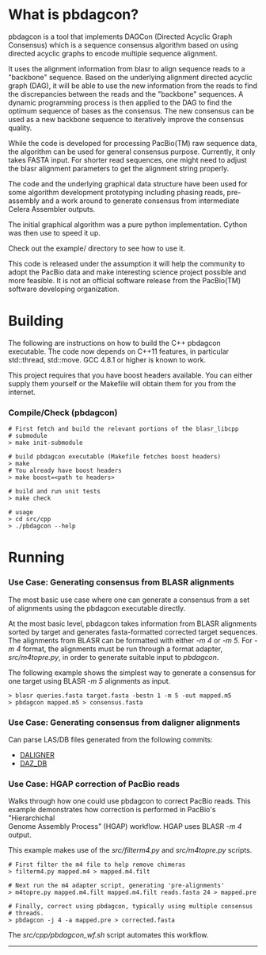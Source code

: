 What is pbdagcon?
=================

pbdagcon is a tool that implements DAGCon (Directed Acyclic Graph Consensus)
which is a sequence consensus algorithm based on using directed acyclic graphs
to encode multiple sequence alignment.

It uses the alignment information from blasr to align sequence reads to a
"backbone" sequence. Based on the underlying alignment directed acyclic graph
(DAG), it will be able to use the new information from the reads to find the
discrepancies between the reads and the "backbone" sequences.  A dynamic
programming process is then applied to the DAG to find the optimum sequence of
bases as the consensus.  The new consensus can be used as a new backbone
sequence to iteratively improve the consensus quality.

While the code is developed for processing PacBio(TM) raw sequence data, the
algorithm can be used for general consensus purpose. Currently, it only takes
FASTA input. For shorter read sequences, one might need to adjust the blasr
alignment parameters to get the alignment string properly.

The code and the underlying graphical data structure have been used for some
algorithm development prototyping including phasing reads, pre-assembly and a
work around to generate consensus from intermediate Celera Assembler outputs.

The initial graphical algorithm was a pure python implementation. Cython was
then use to speed it up.

Check out the example/ directory to see how to use it. 

This code is released under the assumption it will help the community to adopt
the PacBio data and make interesting science project possible and more
feasible.  It is not an official software release from the PacBio(TM) software
developing organization.

Building
========
The following are instructions on how to build the C++ pbdagcon executable. 
The code now depends on C++11 features, in particular std::thread, std::move. 
GCC 4.8.1 or higher is known to work.

This project requires that you have boost headers available.  You can either 
supply them yourself or the Makefile will obtain them for you from the 
internet.

### Compile/Check (pbdagcon)
    # First fetch and build the relevant portions of the blasr_libcpp
    # submodule
    > make init-submodule

    # build pbdagcon executable (Makefile fetches boost headers)
    > make
    # You already have boost headers
    > make boost=<path to headers>

    # build and run unit tests
    > make check

    # usage 
    > cd src/cpp
    > ./pbdagcon --help

Running
=======

### Use Case: Generating consensus from BLASR alignments
The most basic use case where one can generate a consensus from a set of 
alignments using the pbdagcon executable directly.

At the most basic level, pbdagcon takes information from BLASR alignments 
sorted by target and generates fasta-formatted corrected target sequences.
The alignments from BLASR can be formatted with either *-m 4* or *-m 5*. 
For *-m 4* format, the alignments must be run through a format adapter, 
*src/m4topre.py*, in order to generate suitable input to *pbdagcon*.

The following example shows the simplest way to generate a consensus for one 
target using BLASR *-m 5* alignments as input.

    > blasr queries.fasta target.fasta -bestn 1 -m 5 -out mapped.m5
    > pbdagcon mapped.m5 > consensus.fasta

### Use Case: Generating consensus from daligner alignments
Can parse LAS/DB files generated from the following commits:
* [DALIGNER](https://github.com/thegenemyers/DALIGNER/commit/8edd180ba7b5302c6f1fc859eef5c646db99fd87)
* [DAZ_DB](https://github.com/thegenemyers/DAZZ_DB/commit/84fa98fde94ba0ab56dd715aa7f8fe7e150290f8)


### Use Case: HGAP correction of PacBio reads
Walks through how one could use pbdagcon to correct PacBio reads.  This 
example demonstrates how correction is performed in PacBio's "Hierarchichal  
Genome Assembly Process" (HGAP) workflow.  HGAP uses BLASR *-m 4* output.

This example makes use of the *src/filterm4.py* and *src/m4topre.py* scripts.

    # First filter the m4 file to help remove chimeras
    > filterm4.py mapped.m4 > mapped.m4.filt

    # Next run the m4 adapter script, generating 'pre-alignments'
    > m4topre.py mapped.m4.filt mapped.m4.filt reads.fasta 24 > mapped.pre

    # Finally, correct using pbdagcon, typically using multiple consensus  
    # threads.
    > pbdagcon -j 4 -a mapped.pre > corrected.fasta

The *src/cpp/pbdagcon_wf.sh* script automates this workflow.


-----------------------------------------------------------------------------

<script>
(function(i,s,o,g,r,a,m){i['GoogleAnalyticsObject']=r;i[r]=i[r]||function(){
(i[r].q=i[r].q||[]).push(arguments)},i[r].l=1*new Date();a=s.createElement(o),
m=s.getElementsByTagName(o)[0];a.async=1;a.src=g;m.parentNode.insertBefore(a,m)
})(window,document,'script','//www.google-analytics.com/analytics.js','ga');
ga('create', 'UA-13166584-17', 'github.com');
ga('send', 'pageview');
</script>
